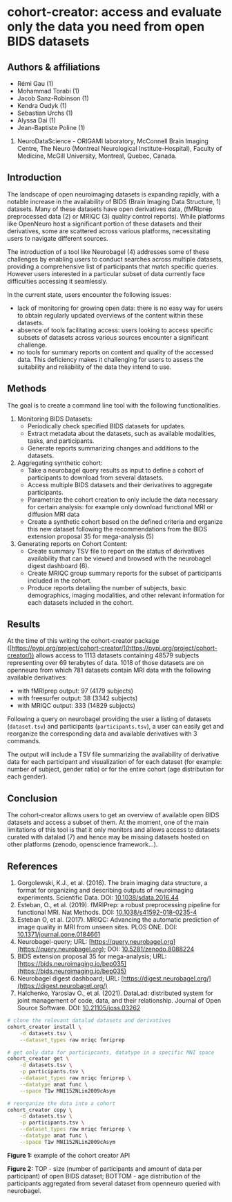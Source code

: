 # cohort-creator: access and evaluate only the data you need from open BIDS datasets

## Authors & affiliations

* Rémi Gau (1)
* Mohammad Torabi (1)
* Jacob Sanz-Robinson (1)
* Kendra Oudyk (1)
* Sebastian Urchs (1)
* Alyssa Dai (1)
* Jean-Baptiste Poline (1)

1. NeuroDataScience - ORIGAMI laboratory, McConnell Brain Imaging Centre, The Neuro (Montreal Neurological Institute-Hospital), Faculty of Medicine, McGill University, Montreal, Quebec, Canada.


## Introduction

The landscape of open neuroimaging datasets is expanding rapidly, with a notable increase in the availability of BIDS (Brain Imaging Data Structure, 1) datasets. Many of these datasets have open derivatives data, (fMRIprep preprocessed data (2) or MRIQC (3) quality control reports). While platforms like OpenNeuro host a significant portion of these datasets and their derivatives, some are scattered across various platforms, necessitating users to navigate different sources.

The introduction of a tool like Neurobagel (4) addresses some of these challenges by enabling users to conduct searches across multiple datasets, providing a comprehensive list of participants that match specific queries. However users interested in a particular subset of data currently face difficulties accessing it seamlessly.

In the current state, users encounter the following issues:

* lack of monitoring for growing open data: there is no easy way for users to obtain regularly updated overviews of the content within these datasets.
* absence of tools facilitating access: users looking to access specific subsets of datasets across various sources encounter a significant challenge.
* no tools for summary reports on content and quality of the accessed data. This deficiency makes it challenging for users to assess the suitability and reliability of the data they intend to use.


## Methods

The goal is to create a command line tool with the following functionalities.

1. Monitoring BIDS Datasets:
    * Periodically check specified BIDS datasets for updates.
    * Extract metadata about the datasets, such as available modalities, tasks, and participants.
    * Generate reports summarizing changes and additions to the datasets.
2. Aggregating synthetic cohort:
    * Take a neurobagel query results as input to define a cohort of participants to download from several datasets.
    * Access multiple BIDS datasets and their derivatives to aggregate participants.
    * Parametrize the cohort creation to only include the data necessary for certain analysis: for example only download functional MRI or diffusion MRI data
    * Create a synthetic cohort based on the defined criteria and organize this new dataset following the recommendations from the BIDS extension proposal 35 for mega-analysis (5)
3. Generating reports on Cohort Content:
    * Create summary TSV file to report on the status of derivatives availability that can be viewed and browsed with the neurobagel digest dashboard (6).
    * Create MRIQC group summary reports for the subset of participants included in the cohort.
    * Produce reports detailing the number of subjects, basic demographics, imaging modalities, and other relevant information for each datasets included in the cohort.

## Results

At the time of this writing the cohort-creator package ([https://pypi.org/project/cohort-creator/](https://pypi.org/project/cohort-creator/)) allows access to 1113 datasets containing 48579 subjects representing over 69 terabytes of data. 1018 of those datasets are on openneuro from which 781 datasets contain MRI data with the following available derivatives:

* with fMRIprep output: 97 (4179 subjects)
* with freesurfer output: 38 (3342 subjects)
* with MRIQC output: 333 (14829 subjects)

Following a query on neurobagel providing the user a listing of datasets (`dataset.tsv`) and participants (`participants.tsv`), a user can easily get and reorganize the corresponding data and available derivatives with 3 commands.

The output will include a TSV file summarizing the availability of derivative data for each participant and visualization of for each dataset (for example: number of subject, gender ratio) or for the entire cohort (age distribution for each gender).

## Conclusion

The cohort-creator allows users to get an overview of available open BIDS datasets and access a subset of them. At the moment, one of the main limitations of this tool is that it only monitors and allows access to datasets curated with datalad (7) and hence may be missing datasets hosted on other platforms (zenodo, openscience framework…).

## References

1. Gorgolewski, K.J., et al. (2016). The brain imaging data structure, a format for organizing and describing outputs of neuroimaging experiments. Scientific Data. DOI: [10.1038/sdata.2016.44](https://doi.org/10.1038/sdata.2016.44)
2. Esteban, O., et al. (2019). fMRIPrep: a robust preprocessing pipeline for functional MRI. Nat Methods. DOI: [10.1038/s41592-018-0235-4](https://doi.org/10.1038/s41592-018-0235-4)
3. Esteban O, et al. (2017). MRIQC: Advancing the automatic prediction of image quality in MRI from unseen sites. PLOS ONE. DOI: [10.1371/journal.pone.0184661](https://doi.org/10.1371/journal.pone.0184661)
4. Neurobagel-query; URL: [https://query.neurobagel.org](https://query.neurobagel.org); DOI: [10.5281/zenodo.8088224](https://doi.org/10.5281/zenodo.8088224)
5. BIDS extension proposal 35 for mega-analysis; URL: [https://bids.neuroimaging.io/bep035](https://bids.neuroimaging.io/bep035)
6. Neurobagel digest dashboard; URL: [https://digest.neurobagel.org/](https://digest.neurobagel.org/)
7. Halchenko, Yaroslav O., et al. (2021). DataLad: distributed system for joint management of code, data, and their relationship. Journal of Open Source Software. DOI: [10.21105/joss.03262](https://doi.org/10.21105/joss.03262)

```bash
# clone the relevant datalad datasets and derivatives
cohort_creator install \
    -d datasets.tsv \
    --dataset_types raw mriqc fmriprep

# get only data for participcants, datatype in a specific MNI space
cohort_creator get \
    -d datasets.tsv \
    -p participants.tsv \
    --dataset_types raw mriqc fmriprep \
    --datatype anat func \
    --space T1w MNI152NLin2009cAsym

# reorganize the data into a cohort
cohort_creator copy \
    -d datasets.tsv \
    -p participants.tsv \
    --dataset_types raw mriqc fmriprep \
    --datatype anat func \
    --space T1w MNI152NLin2009cAsym
```

**Figure 1:** example of the cohort creator API

**Figure 2:** TOP - size (number of participants and amount of data per participant) of open BIDS dataset; BOTTOM - age distribution of the participants aggregated from several dataset from openneuro queried with neurobagel.
